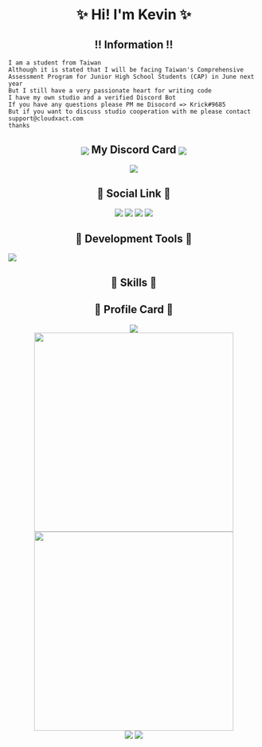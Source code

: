 <h1 align="center">✨ Hi! I'm Kevin ✨</h1>

<h2 align="center">‼️ Information ‼️</h2>

```
I am a student from Taiwan
Although it is stated that I will be facing Taiwan's Comprehensive Assessment Program for Junior High School Students (CAP) in June next year
But I still have a very passionate heart for writing code
I have my own studio and a verified Discord Bot
If you have any questions please PM me Disocord => Krick#9685
But if you want to discuss studio cooperation with me please contact support@cloudxact.com
thanks
```

<h2 align="center"><img src="https://cdn.cloudxact.com/images/%E6%9C%AA%E5%91%BD%E5%90%8D%E8%A8%AD%E8%A8%88%20(9).png" align="center"/> My Discord Card <img src="https://cdn.cloudxact.com/images/%E6%9C%AA%E5%91%BD%E5%90%8D%E8%A8%AD%E8%A8%88%20(9).png" align="center"/></h2>

<div align="center">
	<a href="https://discord.com/users/747071881169076264" >  
  		<img src="https://lanyard.cnrad.dev/api/747071881169076264?theme=light&bg=809ecf&animated=false&hideDiscrim=true&borderRadius=30px&idleMessage=Probably%20doing%20something%20else..."  />  
	</a>  
</div>

<h2 align="center">🔗 Social Link 🔗</h2>

<p align="center">
  <a href="mailto:kevin@cloudxact.com" target="_blanket"><img src="https://icons.iconarchive.com/icons/dtafalonso/android-lollipop/64/Gmail-icon.png"/></a>
  <a href="https://www.youtube.com/@Kevin" target="_blanket"><img src="https://i.imgur.com/kk27I6n.png"/></a>
  <a href="https://discord.com/users/747071881169076264/" target="_blanket"><img src="https://i.imgur.com/XaAYKfF.png"/></a>
  <a href="https://open.spotify.com/user/31ef23eewtrdrp4o7p2z2fd7o5ru" target="_blanket"><img src="https://i.imgur.com/6bxPJal.png"/></a>
</p>

<h2 align="center">🔧 Development Tools 🔧</h2>
  <a href="https://skillicons.dev">
    <img src="https://skillicons.dev/icons?i=discord,aws,gcp,stackoverflow,docker,eclipse,firebase,flutter,git,github,django,githubactions,gitlab,idea,ai,ps,jenkins,jquery,kubernetes,linux,nginx,nodejs,unity,unreal,vscode,zig,mongodb,mysql,sqlite" />
  </a>
<p align="center">
  
</p>

<h2 align="center">🔧 Skills 🔧</h2>

<p align="center">
  
</p>

<h2 align="center">📁 Profile Card 📁</h2>

<p align="center">
  <img src="https://github-readme-stats.vercel.app/api/top-langs/?username=Kevin28576&layout=compact&show_icons=true&count_private=true&theme=tokyonight" />
  <br>
  <img src="http://github-readme-streak-stats.herokuapp.com?user=Kevin28576&theme=tokyonight&date_format=%5BY.%5Dn.j&fire=DD2727" width="400px" />
  <img src="https://github-readme-stats.vercel.app/api?username=Kevin28576&show_icons=true&count_private=true&theme=tokyonight" width="400px" />
  <br>
  <img src="https://github-readme-stats.vercel.app/api/pin/?username=Kevin28576&repo=Python-Ticket-BOT&theme=tokyonight" />
  <img src="https://github-readme-stats.vercel.app/api/pin/?username=Kevin28576&repo=MDHS-KD1-WEB&theme=tokyonight" />
</p>